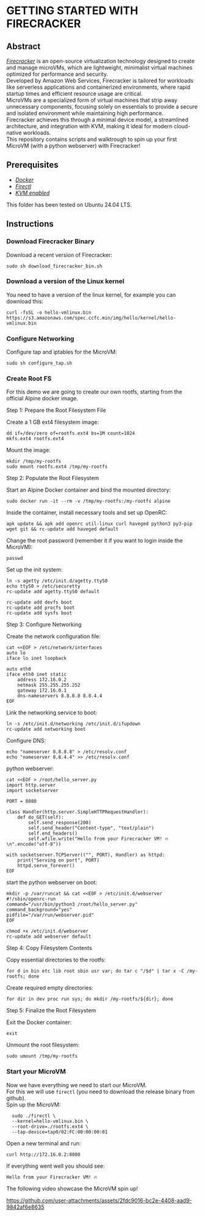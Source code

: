 # GETTING STARTED WITH FIRECRACKER



## Abstract  
[*Firecracker*]() is an open-source virtualization technology designed to create and manage microVMs, which are lightweight, minimalist virtual machines optimized for performance and security.  
Developed by Amazon Web Services, Firecracker is tailored for workloads like serverless applications and containerized environments, where rapid startup times and efficient resource usage are critical.  
MicroVMs are a specialized form of virtual machines that strip away unnecessary components, focusing solely on essentials to provide a secure and isolated environment while maintaining high performance.  
Firecracker achieves this through a minimal device model, a streamlined architecture, and integration with KVM, making it ideal for modern cloud-native workloads.  
This repository contains scripts and walktrough to spin up your first MicroVM (with a python webserver) with Firecracker!  

## Prerequisites
- [*Docker*](https://docs.docker.com/engine/install/ubuntu/)  
- [*Firectl*](https://github.com/firecracker-microvm/firectl)   
- [*KVM enabled*](https://ubuntu.com/blog/kvm-hyphervisor)  

This folder has been tested on Ubuntu 24.04 LTS.


## Instructions

### Download Firecracker Binary

Download a recent version of Firecracker:  
```console
sudo sh download_firecracker_bin.sh
```  

### Download a version of the Linux kernel
You need to have a version of the linux kernel, for example you can download this:  
```console
curl -fsSL -o hello-vmlinux.bin https://s3.amazonaws.com/spec.ccfc.min/img/hello/kernel/hello-vmlinux.bin
```  


### Configure Networking

Configure tap and iptables for the MicroVM:  
```console
sudo sh configure_tap.sh
```  






### Create Root FS

For this demo we are going to create our own rootfs, starting from the official Alpine docker image.  

Step 1: Prepare the Root Filesystem File

Create a 1 GB ext4 filesystem image:

```console
dd if=/dev/zero of=rootfs.ext4 bs=1M count=1024
mkfs.ext4 rootfs.ext4
```  


Mount the image:

```console
mkdir /tmp/my-rootfs
sudo mount rootfs.ext4 /tmp/my-rootfs
```  

Step 2: Populate the Root Filesystem

Start an Alpine Docker container and bind the mounted directory:

```console
sudo docker run -it --rm -v /tmp/my-rootfs:/my-rootfs alpine
```  


Inside the container, install necessary tools and set up OpenRC:

```console
apk update && apk add openrc util-linux curl haveged python3 py3-pip wget git && rc-update add haveged default
```

Change the root password (remember it if you want to login inside the MicroVM):  

```console
passwd
```  


Set up the init system:

```console
ln -s agetty /etc/init.d/agetty.ttyS0
echo ttyS0 > /etc/securetty
rc-update add agetty.ttyS0 default

rc-update add devfs boot
rc-update add procfs boot
rc-update add sysfs boot
```  


Step 3: Configure Networking

Create the network configuration file:

```console
cat <<EOF > /etc/network/interfaces
auto lo
iface lo inet loopback

auto eth0
iface eth0 inet static
    address 172.16.0.2
    netmask 255.255.255.252
    gateway 172.16.0.1
    dns-nameservers 8.8.8.8 8.8.4.4
EOF
```  


Link the networking service to boot:

```console
ln -s /etc/init.d/networking /etc/init.d/ifupdown
rc-update add networking boot
```  



Configure DNS:

```console
echo "nameserver 8.8.8.8" > /etc/resolv.conf
echo "nameserver 8.8.4.4" >> /etc/resolv.conf
```  


python webserver:  
```console
cat <<EOF > /root/hello_server.py
import http.server
import socketserver

PORT = 8080

class Handler(http.server.SimpleHTTPRequestHandler):
    def do_GET(self):
        self.send_response(200)
        self.send_header("Content-type", "text/plain")
        self.end_headers()
        self.wfile.write("Hello from your Firecracker VM! 🔥\n".encode("utf-8"))

with socketserver.TCPServer(("", PORT), Handler) as httpd:
    print("Serving on port", PORT)
    httpd.serve_forever()
EOF
```  


start the python webserver on boot:  
```console
mkdir -p /var/runcat && cat <<EOF > /etc/init.d/webserver
#!/sbin/openrc-run
command="/usr/bin/python3 /root/hello_server.py"
command_background="yes"
pidfile="/var/run/webserver.pid"
EOF

chmod +x /etc/init.d/webserver
rc-update add webserver default
```  




Step 4: Copy Filesystem Contents

Copy essential directories to the rootfs:

```console
for d in bin etc lib root sbin usr var; do tar c "/$d" | tar x -C /my-rootfs; done
``` 


Create required empty directories:

```console
for dir in dev proc run sys; do mkdir /my-rootfs/${dir}; done
```

Step 5: Finalize the Root Filesystem

Exit the Docker container:

```console
exit
``` 


Unmount the root filesystem:

```console
sudo umount /tmp/my-rootfs
``` 


### Start your MicroVM

Now we have everything we need to start our MicroVM.  
For this we will use `firectl` (you need to download the release binary from github).  
Spin up the MicroVM:  
```console
  sudo ./firectl \
  --kernel=hello-vmlinux.bin \
  --root-drive=./rootfs.ext4 \
  --tap-device=tap0/02:FC:00:00:00:01
```  

Open a new terminal and run: 
```console
curl http://172.16.0.2:8080
```  

If everything went well you should see:  
```console
Hello from your Firecracker VM! 🔥
```  


The following video showcase the MicroVM spin up!  

https://github.com/user-attachments/assets/2fdc9016-bc2e-4408-aad9-9842af6e8635



